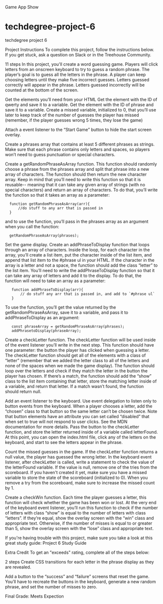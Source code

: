 Game App Show
# techdegree-project-6
 techdegree project 6
 
 Project Instructions
To complete this project, follow the instructions below. If you get stuck, ask a question on Slack or in the Treehouse Community.

 11 steps
In this project, you'll create a word guessing game. Players will click letters from an onscreen keyboard to try to guess a random phrase. The player’s goal is to guess all the letters in the phrase. A player can keep choosing letters until they make five incorrect guesses. Letters guessed correctly will appear in the phrase. Letters guessed incorrectly will be counted at the bottom of the screen.

Get the elements you’ll need from your HTML
Get the element with the ID of qwerty and save it to a variable.
Get the element with the ID of phrase and save it to a variable.
Create a missed variable, initialized to 0, that you’ll use later to keep track of the number of guesses the player has missed (remember, if the player guesses wrong 5 times, they lose the game)

Attach a event listener to the “Start Game” button to hide the start screen overlay.

Create a phrases array that contains at least 5 different phrases as strings.
Make sure that each phrase contains only letters and spaces, so players won’t need to guess punctuation or special characters.

Create a getRandomPhraseAsArray function.
This function should randomly choose a phrase from the phrases array and split that phrase into a new array of characters. The function should then return the new character array.
Keep in mind that you’ll need to write this function so that it is reusable-- meaning that it can take any given array of strings (with no special characters) and return an array of characters. To do that, you’ll write the function so that it takes an array as a parameter:

      function getRandomPhraseAsArray(arr){
          //do stuff to any arr that is passed in 
      } 

and to use the function, you’ll pass in the phrases array as an argument when you call the function:

      getRandomPhraseAsArray(phrases);

Set the game display.
Create an addPhraseToDisplay function that loops through an array of characters. Inside the loop, for each character in the array, you’ll create a list item, put the character inside of the list item, and append that list item to the #phrase ul in your HTML. If the character in the array is a letter and not a space, the function should add the class “letter” to the list item.
You’ll need to write the addPhraseToDisplay function so that it can take any array of letters and add it to the display. To do that, the function will need to take an array as a parameter:

       function addPhraseToDisplay(arr){
           // do stuff any arr that is passed in, and add to `#phrase ul`
       }
       
To use the function, you’ll get the value returned by the getRandomPhraseAsArray, save it to a variable, and pass it to addPhraseToDisplay as an argument:
       
       const phraseArray = getRandomPhraseAsArray(phrases);
       addPhrasetoDisplay(phraseArray); 

Create a checkLetter function.
The checkLetter function will be used inside of the event listener you’ll write in the next step.
This function should have one parameter: the button the player has clicked when guessing a letter.
The checkLetter function should get all of the
elements with a class of “letter” (remember that we added the letter class to all of the letters and none of the spaces when we made the game display). The function should loop over the letters and check if they match the letter in the button the player has chosen.
If there’s a match, the function should add the “show” class to the list item containing that letter, store the matching letter inside of a variable, and return that letter.
If a match wasn’t found, the function should return null.

Add an event listener to the keyboard.
Use event delegation to listen only to button events from the keyboard. When a player chooses a letter, add the “chosen” class to that button so the same letter can’t be chosen twice. Note that button elements have an attribute you can set called “disabled” that when set to true will not respond to user clicks. See the MDN documentation for more details.
Pass the button to the checkLetter function, and store the letter returned inside of a variable called letterFound. At this point, you can open the index.html file, click any of the letters on the keyboard, and start to see the letters appear in the phrase.

Count the missed guesses in the game.
If the checkLetter function returns a null value, the player has guessed the wrong letter. In the keyboard event listener, after checkLetter is called, write a statement to check the value of the letterFound variable. If the value is null, remove one of the tries from the scoreboard. If you haven't created it yet, make sure you have a missed variable to store the state of the scoreboard (initialized to 0). When you remove a try from the scoreboard, make sure to increase the missed count by 1.

Create a checkWin function.
Each time the player guesses a letter, this function will check whether the game has been won or lost. At the very end of the keyboard event listener, you’ll run this function to check if the number of letters with class “show” is equal to the number of letters with class “letters”. If they’re equal, show the overlay screen with the “win” class and appropriate text. Otherwise, if the number of misses is equal to or greater than 5, show the overlay screen with the “lose” class and appropriate text.

If you're having trouble with this project, make sure you take a look at this great study guide:
Project 6 Study Guide

Extra Credit
To get an "exceeds" rating, complete all of the steps below:

 2 steps
Create CSS transitions for each letter in the phrase display as they are revealed.

Add a button to the “success” and “failure” screens that reset the game. You’ll have to recreate the buttons in the keyboard, generate a new random phrase, and set the number of misses to zero.

Final Grade: Meets Expection
